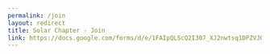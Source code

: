```yaml
---
permalink: /join
layout: redirect
title: Solar Chapter - Join
link: https://docs.google.com/forms/d/e/1FAIpQLScQ2I307_XJ2nwtsq1DPZVJOyOXryHV3k_vPcPLyoBYlwOoqg/viewform?usp=sf_link
---
```


